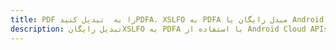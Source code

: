 ---title: PDF را به  تبدیل کنیدPDFA، XSLFO به PDFA مبدل رایگان یا Android SDKdescription: تبدیل رایگانXSLFO به PDFA با استفاده از Android Cloud APIs & SDK همچنین اسناد PDF را در Cloud ایجاد، ویرایش و رندر کنید.---